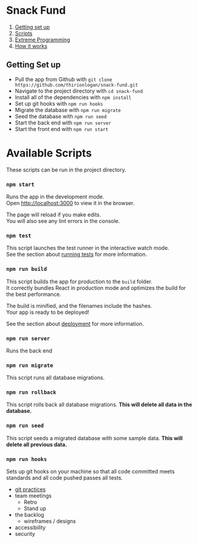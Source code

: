 # Snack Fund

1. [Getting set up](#getting-set-up)
1. [Scripts](#available-scripts)
1. [Extreme Programming](/docs/XP.md)
1. [How it works](/docs/How_it_works.md)

## Getting Set up

- Pull the app from Github with `git clone https://github.com/thirionlogan/snack-fund.git`
- Navigate to the project directory with `cd snack-fund`
- Install all of the dependencies with `npm install`
- Set up git hooks with `npm run hooks`
- Migrate the database with `npm run migrate`
- Seed the database with `npm run seed`
- Start the back end with `npm run server`
- Start the front end with `npm run start`

# Available Scripts

These scripts can be run in the project directory.

### `npm start`

Runs the app in the development mode.\
Open [http://localhost:3000](http://localhost:3000) to view it in the browser.

The page will reload if you make edits.\
You will also see any lint errors in the console.

### `npm test`

This script launches the test runner in the interactive watch mode.\
See the section about [running tests](https://facebook.github.io/create-react-app/docs/running-tests) for more information.

### `npm run build`

This script builds the app for production to the `build` folder.\
It correctly bundles React in production mode and optimizes the build for the best performance.

The build is minified, and the filenames include the hashes.\
Your app is ready to be deployed!

See the section about [deployment](https://facebook.github.io/create-react-app/docs/deployment) for more information.

### `npm run server`

Runs the back end

### `npm run migrate`

This script runs all database migrations.

### `npm run rollback`

This script rolls back all database migrations. **This will delete all data in the database.**

### `npm run seed`

This script seeds a migrated database with some sample data. **This will delete all previous data.**

### `npm run hooks`

Sets up git hooks on your machine so that all code committed meets standards and all code pushed passes all tests.

- [git practices](https://www.atlassian.com/git/tutorials/comparing-workflows/feature-branch-workflow)
- team meetings
  - Retro
  - Stand up
- the backlog
  - wireframes / designs
- accessibility
- security
